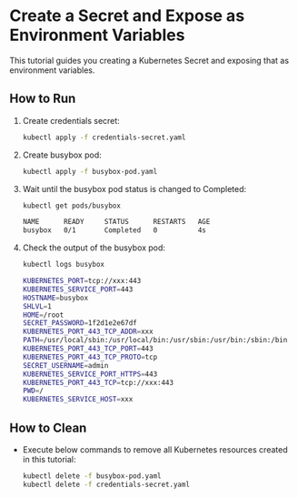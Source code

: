 # Create a Secret and Expose as Environment Variables

This tutorial guides you creating a Kubernetes Secret and exposing that as environment variables.

## How to Run

1. Create credentials secret:

   ```bash
   kubectl apply -f credentials-secret.yaml
   ```
2. Create busybox pod:

   ```bash
   kubectl apply -f busybox-pod.yaml
   ```

3. Wait until the busybox pod status is changed to Completed:

   ```bash
   kubectl get pods/busybox

   NAME      READY     STATUS      RESTARTS   AGE
   busybox   0/1       Completed   0          4s
   ```

4. Check the output of the busybox pod:

   ```bash
   kubectl logs busybox
   
   KUBERNETES_PORT=tcp://xxx:443
   KUBERNETES_SERVICE_PORT=443
   HOSTNAME=busybox
   SHLVL=1
   HOME=/root
   SECRET_PASSWORD=1f2d1e2e67df
   KUBERNETES_PORT_443_TCP_ADDR=xxx
   PATH=/usr/local/sbin:/usr/local/bin:/usr/sbin:/usr/bin:/sbin:/bin
   KUBERNETES_PORT_443_TCP_PORT=443
   KUBERNETES_PORT_443_TCP_PROTO=tcp
   SECRET_USERNAME=admin
   KUBERNETES_SERVICE_PORT_HTTPS=443
   KUBERNETES_PORT_443_TCP=tcp://xxx:443
   PWD=/
   KUBERNETES_SERVICE_HOST=xxx
   ```

## How to Clean

- Execute below commands to remove all Kubernetes resources created in this tutorial:
  
  ```bash
  kubectl delete -f busybox-pod.yaml
  kubectl delete -f credentials-secret.yaml
  ```